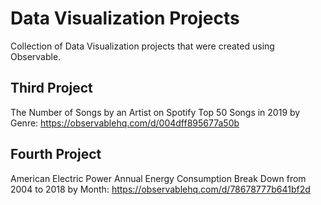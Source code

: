 # Data Visualization Projects
Collection of Data Visualization projects that were created using Observable.

## Third Project
The Number of Songs by an Artist on Spotify Top 50 Songs in 2019 by Genre: https://observablehq.com/d/004dff895677a50b

## Fourth Project
American Electric Power Annual Energy Consumption Break Down from 2004 to 2018 by Month: https://observablehq.com/d/78678777b641bf2d
